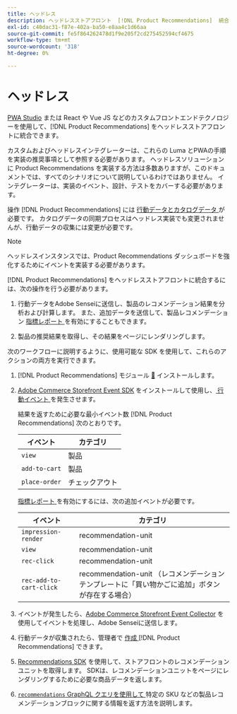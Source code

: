 ```yaml
---
title: ヘッドレス
description: ヘッドレスストアフロント  [!DNL Product Recommendations]  統合する方法について説明します。
exl-id: c40dac31-f87e-402a-ba50-e8aa4c1d66aa
source-git-commit: fe5f864262478d1f9e205f2cd275452594cf4675
workflow-type: tm+mt
source-wordcount: '318'
ht-degree: 0%

---
```


# ヘッドレス

[PWA Studio](https://developer.adobe.com/commerce/pwa-studio/) または React や Vue JS などのカスタムフロントエンドテクノロジーを使用して、[!DNL Product Recommendations] をヘッドレスストアフロントに統合できます。

カスタムおよびヘッドレスインテグレーターは、これらの Luma とPWAの手順を実装の推奨事項として参照する必要があります。 ヘッドレスソリューションに Product Recommendations を実装する方法は多数ありますが、このドキュメントでは、すべてのシナリオについて説明しているわけではありません。 インテグレーターは、実装のイベント、設計、テストをカバーする必要があります。

操作 [!DNL Product Recommendations] には [ 行動データとカタログデータ ](https://experienceleague.adobe.com/docs/commerce/product-recommendations/developer/development-overview.html?lang=ja) が必要です。 カタログデータの同期プロセスはヘッドレス実装でも変更されませんが、行動データの収集には変更が必要です。

>[!NOTE]
>
>ヘッドレスインスタンスでは、Product Recommendations ダッシュボードを強化するためにイベントを実装する必要があります。

[!DNL Product Recommendations] をヘッドレスストアフロントに統合するには、次の操作を行う必要があります。

1. 行動データをAdobe Senseiに送信し、製品のレコメンデーション結果を分析および計算します。 また、追加データを送信して、製品レコメンデーション [ 指標レポート ](workspace.md) を有効にすることもできます。

1. 製品の推奨結果を取得し、その結果をページにレンダリングします。

次のワークフローに説明するように、使用可能な SDK を使用して、これらのアクションの両方を実行できます。

1. [!DNL Product Recommendations] モジュール [&#128279;](install-configure.md) インストールします。

1. [Adobe Commerce Storefront Event SDK](https://developer.adobe.com/commerce/services/shared-services/storefront-events/sdk/) をインストールして使用し、[ 行動イベント ](https://experienceleague.adobe.com/docs/commerce/product-recommendations/developer/events.html?lang=ja) を発生させます。

   結果を返すために必要な最小イベント数 [!DNL Product Recommendations] 次のとおりです。

   | イベント | カテゴリ |
   |--- | ---|
   | `view` | 製品 |
   | `add-to-cart` | 製品 |
   | `place-order` | チェックアウト |

   [ 指標レポート ](workspace.md) を有効にするには、次の追加イベントが必要です。

   | イベント | カテゴリ |
   |--- | ---|
   | `impression-render` | recommendation-unit |
   | `view` | recommendation-unit |
   | `rec-click` | recommendation-unit |
   | `rec-add-to-cart-click` | recommendation-unit （レコメンデーションテンプレートに「買い物かごに追加」ボタンが存在する場合） |

1. イベントが発生したら、[Adobe Commerce Storefront Event Collector](https://developer.adobe.com/commerce/services/shared-services/storefront-events/collector/) を使用してイベントを処理し、Adobe Senseiに送信します。

1. 行動データが収集されたら、管理者で [ 作成 ](create.md) [!DNL Product Recommendations] できます。

1. [Recommendations SDK](https://developer.adobe.com/commerce/services/product-recommendations/) を使用して、ストアフロントのレコメンデーションユニットを取得します。 SDKは、レコメンデーションユニットをページにレンダリングするために必要な商品データを返します。

1. [`recommendations` GraphQL クエリを使用して ](https://developer.adobe.com/commerce/webapi/graphql/schema/product-recommendations/queries/recommendations/) 特定の SKU などの製品レコメンデーションブロックに関する情報を返す方法を説明します。
